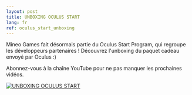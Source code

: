 ```yaml
---
layout: post
title: UNBOXING OCULUS START
lang: fr
ref: oculus_start_unboxing
---
```


Mineo Games fait désormais partie du Oculus Start Program, qui regroupe les développeurs partenaires ! Découvrez l'unboxing du paquet cadeau envoyé par Oculus :)

Abonnez-vous à la chaîne YouTube pour ne pas manquer les prochaines vidéos.

[![UNBOXING OCULUS START](https://i.imgur.com/5a6QUsl.png)](https://www.youtube.com/watch?v=xyXFVuc5TRo "UNBOXING OCULUS START")